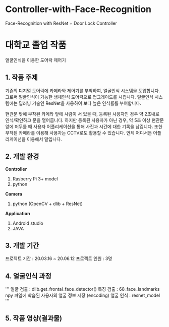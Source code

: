 # Controller-with-Face-Recognition
Face-Recognition with ResNet + Door Lock Controller

# 대학교 졸업 작품
 얼굴인식을 이용한 도어락 제어기
 
 
## 1. 작품 주제
 기존의 디지털 도어락에 카메라와 제어기를 부착하여, 얼굴인식 시스템을 도입합니다.
 그로써 얼굴인식이 가능한 생체인식 도어락으로 업그레이드를 시킵니다.
 얼굴인식 시스템에는 딥러닝 기술인 ResNet을 사용하여 보다 높은 인식률를 부여합니다.
 
 
 현관문 밖에 부착된 카메라 앞에 사람이 서 있을 때, 등록된 사용자인 경우 약 2초내로 인식/확인하고 문을 열어줍니다.
 하지만 등록된 사용자가 아닌 경우, 약 5초 이상 현관문 앞에 머무를 때 사용자 어플리케이션을 통해 사진과 시간에 대한 기록을 남깁니다.
 또한 부착된 카메라를 이용해 사용자는 CCTV로도 활용할 수 있습니다. 언제 어디서든 어플리케이션을 이용해서 말입니다.
 

## 2. 개발 환경
**Controller**
1. Rasberry Pi 3+ model
2. python
 
**Camera**
 1. python (OpenCV + dlib + ResNet)
 
**Application**
 1. Android studio
 2. JAVA
 
 
## 3. 개발 기간
 프로젝트 기간 : 20.03.16 ~ 20.06.12
 프로젝트 인원 : 3명
 
 
## 4. 얼굴인식 과정
 ''' 얼굴 검출 : dlib.get_frontal_face_detector()
   특징 검출 : 68_face_landmarks
  npy 파일에 학습된 사용자의 얼굴 정보 저장 (encoding)
   얼굴 인식 : resnet_model '''








## 5. 작품 영상(결과물)
